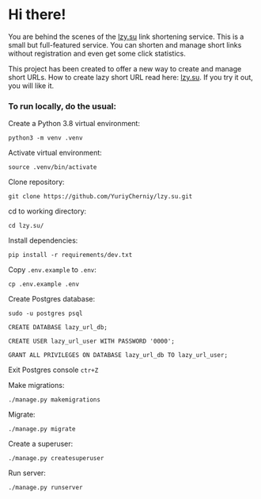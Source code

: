 # Hi there! #
You are behind the scenes of the [lzy.su](https://lzy.su/) link shortening service. This is a small but full-featured service. You can shorten and manage short links without registration and even get some click statistics.

This project has been created to offer a new way to create and manage short URLs. How to create lazy short URL read here: [lzy.su](https://lzy.su/). If you try it out, you will like it.

### To run locally, do the usual: ###

Create a Python 3.8 virtual environment:
```
python3 -m venv .venv
```
Activate virtual environment:
```
source .venv/bin/activate
```
Clone repository:
```
git clone https://github.com/YuriyCherniy/lzy.su.git
```
cd to working directory:
```
cd lzy.su/
```
Install dependencies:
```
pip install -r requirements/dev.txt
```
Copy ```.env.example``` to ```.env```:
```
cp .env.example .env
```

Create Postgres database:
```
sudo -u postgres psql
```
```
CREATE DATABASE lazy_url_db;
```
```
CREATE USER lazy_url_user WITH PASSWORD '0000';
```
```
GRANT ALL PRIVILEGES ON DATABASE lazy_url_db TO lazy_url_user;
```
Exit Postgres console ```ctr+Z```

Make migrations:
```
./manage.py makemigrations
```
Migrate:
```
./manage.py migrate
```
Create a superuser:
```
./manage.py createsuperuser
```
Run server:
```
./manage.py runserver
```
